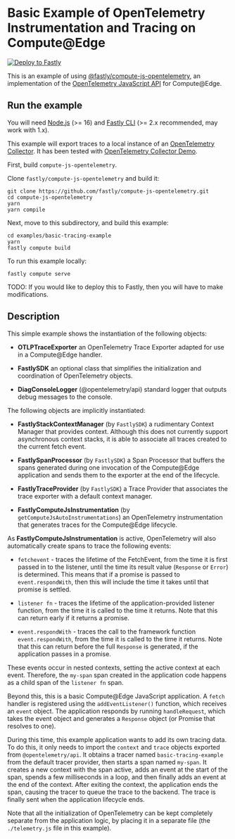 # Basic Example of OpenTelemetry Instrumentation and Tracing on Compute@Edge

[![Deploy to Fastly](https://deploy.edgecompute.app/button)](https://deploy.edgecompute.app/deploy)

This is an example of using [@fastly/compute-js-opentelemetry](https://github.com/fastly/compute-js-opentelemetry),
an implementation of the [OpenTelemetry JavaScript API](https://opentelemetry.io/docs/instrumentation/js/) for
Compute@Edge.

## Run the example

You will need [Node.js](https://nodejs.org/en/) (>= 16) and [Fastly CLI](https://developer.fastly.com/reference/cli/)
(>= 2.x recommended, may work with 1.x).

This example will export traces to a local instance of an
[OpenTelemetry Collector](https://opentelemetry.io/docs/collector/). It has been tested with
[OpenTelemetry Collector Demo](https://github.com/open-telemetry/opentelemetry-collector-contrib/tree/main/examples/demo).

First, build `compute-js-opentelemetry`.

Clone `fastly/compute-js-opentelemetry` and build it:

```shell
git clone https://github.com/fastly/compute-js-opentelemetry.git
cd compute-js-opentelemetry
yarn
yarn compile
```

Next, move to this subdirectory, and build this example:

```shell
cd examples/basic-tracing-example
yarn
fastly compute build
```

To run this example locally:

```shell
fastly compute serve
```

TODO: If you would like to deploy this to Fastly, then you will have to make modifications.

## Description

This simple example shows the instantiation of the following objects:

* **OTLPTraceExporter**
    an OpenTelemetry Trace Exporter adapted for use in a Compute@Edge handler.

* **FastlySDK**
    an optional class that simplifies the initialization and coordination of
    OpenTelemetry objects. 

* **DiagConsoleLogger** (@opentelemetry/api)
    standard logger that outputs debug messages to the console.

The following objects are implicitly instantiated:

* **FastlyStackContextManager** (by `FastlySDK`)
    a rudimentary Context Manager that provides context. Although this does not currently
    support asynchronous context stacks, it is able to associate all traces created to
    the current fetch event.

* **FastlySpanProcessor** (by `FastlySDK`)
    a Span Processor that buffers the spans generated during one invocation of the
    Compute@Edge application and sends them to the exporter at the end of the
    lifecycle.

* **FastlyTraceProvider** (by `FastlySDK`)
    a Trace Provider that associates the trace exporter with a default context
    manager.

* **FastlyComputeJsInstrumentation** (by `getComputeJsAutoInstrumentations`)
  an OpenTelemetry instrumentation that generates traces for the
  Compute@Edge lifecycle.

As **FastlyComputeJsInstrumentation** is active, OpenTelemetry will also automatically create spans to
trace the following events:

* `fetchevent` - traces the lifetime of the FetchEvent, from the time it is first passed in
  to the listener, until the time its result value (`Response` or `Error`) is determined.
  This means that if a promise is passed to `event.respondWith`, then this will include the time
  it takes until that promise is settled.

* `listener fn` - traces the lifetime of the application-provided listener function,
  from the time it is called to the time it returns. Note that this can return early if it returns
  a promise.

* `event.respondWith` - traces the call to the framework function `event.respondWith`,
  from the time it is called to the time it returns. Note that this can return before the
  full `Response` is generated, if the application passes in a promise.

These events occur in nested contexts, setting the active context at each event. Therefore,
the `my-span` span created in the application code happens as a child span of the `listener fn`
span.

Beyond this, this is a basic Compute@Edge JavaScript application. A `fetch` handler
is registered using the `addEventListener()` function, which receives an `event` object.
The application responds by running `handleRequest`, which takes the event object and
generates a `Response` object (or Promise that resolves to one).

During this time, this example application wants to add its own tracing data.
To do this, it only needs to import the `context` and `trace` objects exported from
`@opentelemetry/api`. It obtains a tracer named `basic-tracing-example` from the
default tracer provider, then starts a span named `my-span`. It creates a new context
with the span active, adds an event at the start of the span, spends a few milliseconds in a loop,
and then finally adds an event at the end of the context. After exiting the context, the application
ends the span, causing the tracer to queue the trace to the backend. The trace is finally
sent when the application lifecycle ends.

Note that all the initialization of OpenTelemetry can be kept completely separate from
the application logic, by placing it in a separate file (the `./telemetry.js` file in
this example).
